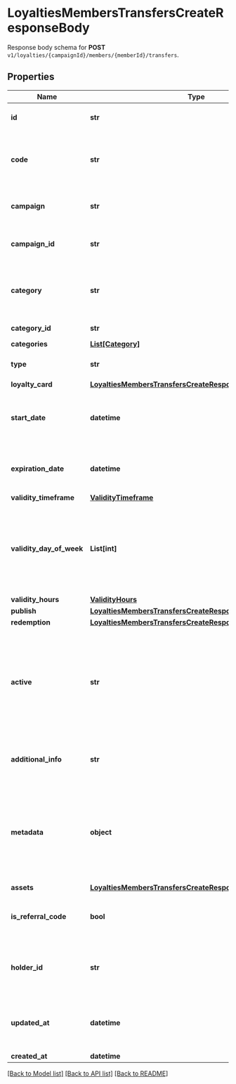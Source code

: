 # LoyaltiesMembersTransfersCreateResponseBody

Response body schema for **POST** `v1/loyalties/{campaignId}/members/{memberId}/transfers`.

## Properties
Name | Type | Description | Notes
------------ | ------------- | ------------- | -------------
**id** | **str** | Assigned by the Voucherify API, identifies the voucher. | [optional] 
**code** | **str** | A code that identifies a voucher. Pattern can use all letters of the English alphabet, Arabic numerals, and special characters. | [optional] 
**campaign** | **str** | A unique campaign name, identifies the voucher&#39;s parent campaign. | [optional] 
**campaign_id** | **str** | Assigned by the Voucherify API, identifies the voucher&#39;s parent campaign. | [optional] 
**category** | **str** | Tag defining the category that this voucher belongs to. Useful when listing vouchers using the List Vouchers endpoint. | [optional] 
**category_id** | **str** | Unique category ID assigned by Voucherify. | [optional] 
**categories** | [**List[Category]**](Category.md) |  | [optional] 
**type** | **str** | Defines the type of the voucher. | [optional] [default to 'LOYALTY_CARD']
**loyalty_card** | [**LoyaltiesMembersTransfersCreateResponseBodyLoyaltyCard**](LoyaltiesMembersTransfersCreateResponseBodyLoyaltyCard.md) |  | [optional] 
**start_date** | **datetime** | Activation timestamp defines when the code starts to be active in ISO 8601 format. Voucher is inactive before this date. | [optional] 
**expiration_date** | **datetime** | Expiration timestamp defines when the code expires in ISO 8601 format. Voucher is inactive after this date. | [optional] 
**validity_timeframe** | [**ValidityTimeframe**](ValidityTimeframe.md) |  | 
**validity_day_of_week** | **List[int]** | Integer array corresponding to the particular days of the week in which the voucher is valid.  - &#x60;0&#x60; Sunday - &#x60;1&#x60; Monday - &#x60;2&#x60; Tuesday - &#x60;3&#x60; Wednesday - &#x60;4&#x60; Thursday - &#x60;5&#x60; Friday - &#x60;6&#x60; Saturday | 
**validity_hours** | [**ValidityHours**](ValidityHours.md) |  | [optional] 
**publish** | [**LoyaltiesMembersTransfersCreateResponseBodyPublish**](LoyaltiesMembersTransfersCreateResponseBodyPublish.md) |  | [optional] 
**redemption** | [**LoyaltiesMembersTransfersCreateResponseBodyRedemption**](LoyaltiesMembersTransfersCreateResponseBodyRedemption.md) |  | [optional] 
**active** | **str** | A flag to toggle the voucher on or off. You can disable a voucher even though it&#39;s within the active period defined by the start_date and expiration_date.  - &#x60;true&#x60; indicates an active voucher - &#x60;false&#x60; indicates an inactive voucher | [optional] 
**additional_info** | **str** | An optional field to keep any extra textual information about the code such as a code description and details. | [optional] 
**metadata** | **object** | The metadata object stores all custom attributes assigned to the code. A set of key/value pairs that you can attach to a voucher object. It can be useful for storing additional information about the voucher in a structured format. | [optional] 
**assets** | [**LoyaltiesMembersTransfersCreateResponseBodyAssets**](LoyaltiesMembersTransfersCreateResponseBodyAssets.md) |  | [optional] 
**is_referral_code** | **bool** | Flag indicating whether this voucher is a referral code; &#x60;true&#x60; for campaign type &#x60;REFERRAL_PROGRAM&#x60;. | [optional] 
**holder_id** | **str** | Unique customer identifier of the redeemable holder. It equals to the customer ID assigned by Voucherify. | [optional] 
**updated_at** | **datetime** | Timestamp representing the date and time when the voucher was last updated in ISO 8601 format. | [optional] 
**created_at** | **datetime** |  | [optional] 

[[Back to Model list]](../README.md#documentation-for-models) [[Back to API list]](../README.md#documentation-for-api-endpoints) [[Back to README]](../README.md)


